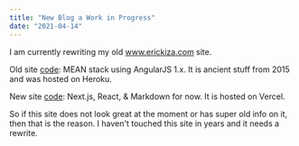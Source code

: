 ```yaml
---
title: "New Blog a Work in Progress"
date: "2021-04-14"
---
```


I am currently rewriting my old <a href="www.erickiza.com">www.erickiza.com</a> site.

Old site <a href="https://github.com/KamiMoon/angular_full" target="_blank">code</a>: MEAN stack using AngularJS 1.x. It is ancient stuff from 2015 and was hosted on Heroku.

New site <a href="https://github.com/KamiMoon/nextjs-blog" target="_blank">code</a>: Next.js, React, & Markdown for now. It is hosted on Vercel.

So if this site does not look great at the moment or has super old info on it, then that is the reason. I haven't touched this site in years and it needs a rewrite.
